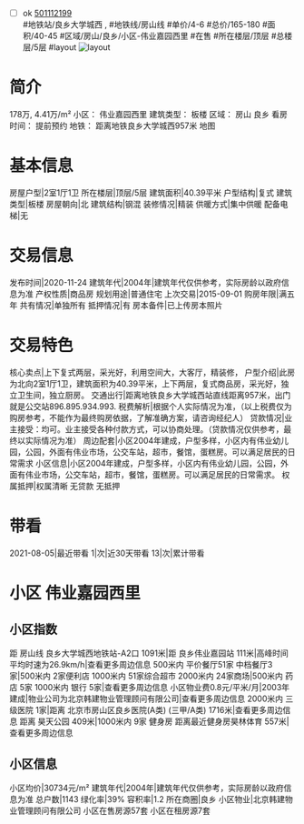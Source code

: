 - [ ] ok [501112199](https://bj.5i5j.com/ershoufang/501112199.html)  
 #地铁站/良乡大学城西 ,  #地铁线/房山线
#单价/4-6 #总价/165-180 #面积/40-45   #区域/房山/良乡/小区-伟业嘉园西里 #在售 #所在楼层/顶层 #总楼层/5层 #layout 
![layout](http://image2a.5i5j.com/bdir/layout/43231a5b89834971801d6088c6903d7e.jpg_P5.jpg) 
# 简介 
 178万,  4.41万/m² 
小区： 伟业嘉园西里
建筑类型： 板楼
区域： 房山 良乡
看房时间： 提前预约
地铁： 距离地铁良乡大学城西957米 地图
# 基本信息 
 房屋户型|2室1厅1卫
所在楼层|顶层/5层
建筑面积|40.39平米
户型结构|复式
建筑类型|板楼
房屋朝向|北
建筑结构|钢混
装修情况|精装
供暖方式|集中供暖
配备电梯|无
# 交易信息 
 发布时间|2020-11-24
建筑年代|2004年|建筑年代仅供参考，实际房龄以政府信息为准
产权性质|商品房
规划用途|普通住宅
上次交易|2015-09-01
购房年限|满五年
共有情况|单独所有
抵押情况|有
房本备件|已上传房本照片
# 交易特色 
 核心卖点|上下复式两层，采光好，利用空间大，大客厅，精装修，
户型介绍|此房为北向2室1厅1卫，建筑面积为40.39平米，上下两层，复式商品房，采光好，独立卫生间，独立厨房。
交通出行|距离地铁良乡大学城西站直线距离957米，出门就是公交站896.895.934.993.
税费解析|根据个人实际情况为准，（以上税费仅为购房参考，不能作为最终购房依据，了解准确方案，请咨询经纪人）
贷款情况|业主接受：均可。业主接受各种付款方式，可以协商处理。（贷款情况仅供参考，最终以实际情况为准）
周边配套|小区2004年建成，户型多样，小区内有伟业幼儿园，公园，外面有伟业市场，公交车站，超市，餐馆，蛋糕房。可以满足居民的日常需求
小区信息|小区2004年建成，户型多样，小区内有伟业幼儿园，公园，外面有伟业市场，公交车站，超市，餐馆，蛋糕房。可以满足居民的日常需求。
权属抵押|权属清晰 无贷款 无抵押
# 带看 
 2021-08-05|最近带看	 1|次|近30天带看	 13|次|累计带看
# 小区 伟业嘉园西里
## 小区指数 
 距 房山线 良乡大学城西地铁站-A2口 1091米|距 良乡伟业嘉园站 111米|高峰时间平均时速为26.9km/h|查看更多周边信息
500米内 平价餐厅51家
中档餐厅3家|500米内 2家便利店
1000米内 51家综合超市
2000米内 24家商场|500米内 药店 5家
1000米内 银行 5家|查看更多周边信息
小区物业费0.8元/平米/月|2003年建成|物业公司为北京韩建物业管理顾问有限公司|查看更多周边信息
2000米内 三级医院 1家|距离 北京市房山区良乡医院(A类) (三甲/A类) 1716米|查看更多周边信息
距离 昊天公园 409米|1000米内 9家 健身房
距离最近健身房昊林体育 557米|查看更多周边信息
## 小区信息 
 小区均价|30734元/m²
建筑年代|2004年|建筑年代仅供参考，实际房龄以政府信息为准
总户数|1143
绿化率|39%
容积率|1.2
所在商圈|良乡
小区物业|北京韩建物业管理顾问有限公司
小区在售房源57套
小区在租房源7套
